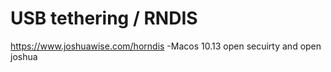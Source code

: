 # USB tethering / RNDIS
https://www.joshuawise.com/horndis
-Macos 10.13 open secuirty and open joshua
